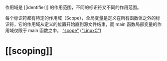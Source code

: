 作用域是 [[identifier]] 的作用范围，不同的标识符又不同的作用范围。

每个标识符都有特定的作用域（Scope），全局变量是定义在所有函数体之外的标识符，它的作用域从定义的位置开始直到源文件结束，而 main 函数局部变量的作用域仅限于 main 函数之中。 <span class="highlight" data-annotation="%7B%22attachmentURI%22%3A%22http%3A%2F%2Fzotero.org%2Fusers%2F9667514%2Fitems%2F4IHU78F5%22%2C%22pageLabel%22%3A%2258%22%2C%22position%22%3A%7B%22pageIndex%22%3A57%2C%22rects%22%3A%5B%5B199%2C246.6%2C545.5%2C261.36%5D%2C%5B46%2C232.452%2C538%2C246.36%5D%2C%5B46%2C217.452%2C202%2C231.36%5D%5D%7D%2C%22citationItem%22%3A%7B%22uris%22%3A%5B%22http%3A%2F%2Fzotero.org%2Fusers%2F9667514%2Fitems%2FI2QD5IEX%22%5D%2C%22locator%22%3A%2258%22%7D%7D" ztype="zhighlight"><a href="zotero://open-pdf/library/items/4IHU78F5?page=58">“scope”</a></span> <span class="citation" data-citation="%7B%22citationItems%22%3A%5B%7B%22uris%22%3A%5B%22http%3A%2F%2Fzotero.org%2Fusers%2F9667514%2Fitems%2FI2QD5IEX%22%5D%7D%5D%2C%22properties%22%3A%7B%7D%7D" ztype="zcitation">(<span class="citation-item"><a href="zotero://select/library/items/I2QD5IEX">“LinuxC”</a></span>)</span>


# [[scoping]]
